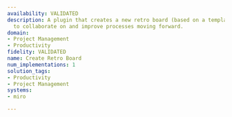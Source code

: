 ```yaml
---
availability: VALIDATED
description: A plugin that creates a new retro board (based on a template) for teams
  to collaborate on and improve processes moving forward.
domain:
- Project Management
- Productivity
fidelity: VALIDATED
name: Create Retro Board
num_implementations: 1
solution_tags:
- Productivity
- Project Management
systems:
- miro

---
```

